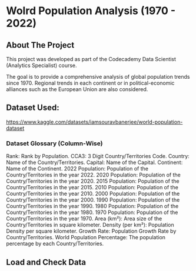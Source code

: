 # Wolrd Population Analysis (1970 - 2022)
 
## About The Project
This project was developed as part of the Codecademy Data Scientist (Analytics Specialist) course.

The goal is to provide a comprehensive analysis of global population trends since 1970. Regional trends in each continent or in political-economic alliances such as the European Union are also considered. 

## Dataset Used:
https://www.kaggle.com/datasets/iamsouravbanerjee/world-population-dataset

### Dataset Glossary (Column-Wise)

Rank: Rank by Population.
CCA3: 3 Digit Country/Territories Code.
Country: Name of the Country/Territories.
Capital: Name of the Capital.
Continent: Name of the Continent.
2022 Population: Population of the Country/Territories in the year 2022.
2020 Population: Population of the Country/Territories in the year 2020.
2015 Population: Population of the Country/Territories in the year 2015.
2010 Population: Population of the Country/Territories in the year 2010.
2000 Population: Population of the Country/Territories in the year 2000.
1990 Population: Population of the Country/Territories in the year 1990.
1980 Population: Population of the Country/Territories in the year 1980.
1970 Population: Population of the Country/Territories in the year 1970.
Area (km²): Area size of the Country/Territories in square kilometer.
Density (per km²): Population Density per square kilometer.
Growth Rate: Population Growth Rate by Country/Territories.
World Population Percentage: The population percentage by each Country/Territories.

## Load and Check Data

